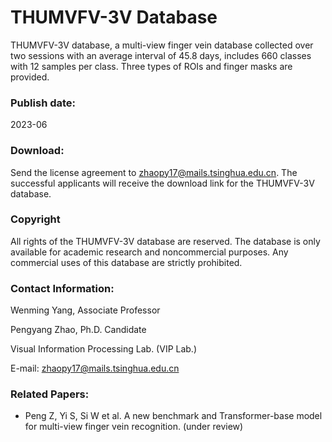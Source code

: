 # THUMVFV-3V Database

THUMVFV-3V database, a multi-view finger vein database collected over two sessions with an average interval of 45.8 days, includes 660 classes with 12 samples per class. Three types of ROIs and finger masks are provided.

### Publish date:
2023-06

### Download:
Send the license agreement to zhaopy17@mails.tsinghua.edu.cn. The successful applicants will receive the download link for the THUMVFV-3V database.

### Copyright
All rights of the THUMVFV-3V database are reserved. The database is only available for academic research and noncommercial purposes. Any commercial uses of this database are strictly prohibited.

### Contact Information:

Wenming Yang, Associate Professor

Pengyang Zhao, Ph.D. Candidate


Visual Information Processing Lab. (VIP Lab.)

E-mail: zhaopy17@mails.tsinghua.edu.cn


### Related Papers:

- Peng Z, Yi S, Si W et al. A new benchmark and Transformer-base model for multi-view finger vein recognition. (under review)
